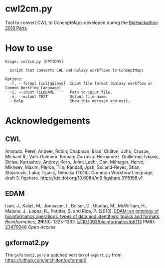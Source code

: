 # cwl2cm.py
Tool to convert CWL to ConceptMaps developed during the [BioHackathon 2018 Paris](https://bh2018paris.info/).

# How to use
```
Usage: cwl2cm.py [OPTIONS]

  Script that converts CWL and Galaxy workflows to ConceptMaps

Options:
  -f, --format [cwl|galaxy]  Input file format (Galaxy workflow or Common Workflow Language).
  -i, --input FILENAME       Path to input file.
  -o, --output TEXT          Output file name.
  --help                     Show this message and exit.
```

# Acknowledgements

## CWL
Amstutz, Peter; Andeer, Robin; Chapman, Brad; Chilton, John; Crusoe, Michael R.; Valls Guimerà, Roman; Carrasco Hernandez, Guillermo; Ivkovic, Sinisa; Kartashov, Andrey; Kern, John; Leehr, Dan; Ménager, Hervé; Mikheev, Maxim; Pierce, Tim; Randall, Josh; Soiland-Reyes, Stian; Stojanovic, Luka; Tijanić, Nebojša (2016): Common Workflow Language, draft 3. figshare.
https://dx.doi.org/10.6084/m9.figshare.3115156.v1

## EDAM
Ison, J., Kalaš, M., Jonassen, I., Bolser, D., Uludag, M., McWilliam, H., Malone, J., Lopez, R., Pettifer, S. and Rice, P. (2013). [EDAM: an ontology of bioinformatics operations, types of data and identifiers, topics and formats](http://bioinformatics.oxfordjournals.org/content/29/10/1325.full). _Bioinformatics_, **29**(10): 1325-1332.
[![10.1093/bioinformatics/btt113](https://zenodo.org/badge/DOI/10.1093/bioinformatics/btt113.svg)](https://doi.org/10.1093/bioinformatics/btt113) PMID: [23479348](http://www.ncbi.nlm.nih.gov/pubmed/23479348) _Open Access_

## gxformat2.py
The `gxformat2.py` is a patched version of `export.py` from https://github.com/jmchilton/gxformat2
